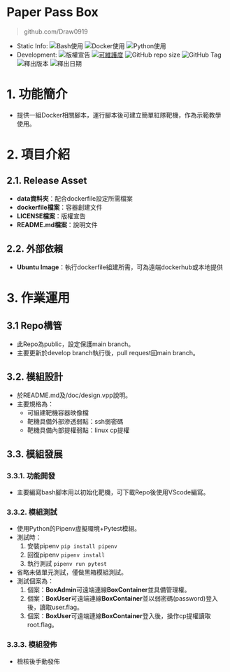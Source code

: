 Paper Pass Box
====
> github.com/Draw0919
* Static Info:
  ![Bash使用](https://img.shields.io/badge/Bash_Script-2A2Ba2?&style=for-the-badge)
  ![Docker使用](https://img.shields.io/badge/Docker-2496ED?logo=docker&logoColor=white&style=for-the-badge)
  ![Python使用](https://img.shields.io/badge/Python-14354C.svg?logo=python&logoColor=white&style=for-the-badge)
* Development:
  ![版權宣告](https://img.shields.io/github/license/TwMoonBear-Arsenal/Box_PaperPass?style=for-the-badge)
  [![可維護度](https://api.codeclimate.com/v1/badges/da0c547d8c6236d10e0e/maintainability)](https://codeclimate.com/github/TwMoonBear-Arsenal/Box_PaperPass/maintainability?style=for-the-badge)
  ![GitHub repo size](https://img.shields.io/github/repo-size/TwMoonBear-Arsenal/Box_PaperPass?style=for-the-badge)
  ![GitHub Tag](https://img.shields.io/github/v/tag/TwMoonBear-Arsenal/Box_PaperPass?style=for-the-badge)
  ![釋出版本](https://img.shields.io/github/v/release/TwMoonBear-Arsenal/Box_PaperPass?style=for-the-badge)
  ![釋出日期](https://img.shields.io/github/release-date/TwMoonBear-Arsenal/Box_PaperPass?style=for-the-badge)
# 1. 功能簡介

* 提供一組Docker相關腳本，運行腳本後可建立簡單紅隊靶機，作為示範教學使用。

# 2. 項目介紹

## 2.1. Release Asset

- **data資料夾**：配合dockerfile設定所需檔案
- **dockerfile檔案**：容器創建文件
- **LICENSE檔案**：版權宣告
- **README.md檔案**：說明文件

## 2.2. 外部依賴

- **Ubuntu Image**：執行dockerfile組建所需，可為遠端dockerhub或本地提供

# 3. 作業運用

## 3.1 Repo構管

* 此Repo為public，設定保護main branch。
* 主要更新於develop branch執行後，pull request回main branch。

## 3.2. 模組設計

* 於README.md及/doc/design.vpp說明。
* 主要規格為：
  * 可組建靶機容器映像檔
  * 靶機具備外部滲透弱點：ssh弱密碼
  * 靶機具備內部提權弱點：linux cp提權

## 3.3. 模組發展

### 3.3.1. 功能開發

* 主要編寫bash腳本用以初始化靶機，可下載Repo後使用VScode編寫。

### 3.3.2. 模組測試

* 使用Python的Pipenv虛擬環境+Pytest模組。
* 測試時：
  1. 安裝pipenv ```pip install pipenv```
  2. 回復pipenv ```pipenv install```
  3. 執行測試 ```pipenv run pytest```
* 省略未做單元測試，僅做黑箱模組測試。
* 測試個案為：
  1. 個案：**BoxAdmin**可遠端連線**BoxContainer**並具備管理權。
  2. 個案：**BoxUser**可遠端連線**BoxContainer**並以弱密碼(password)登入後，讀取user.flag。
  3. 個案：**BoxUser**可遠端連線**BoxContainer**登入後，操作cp提權讀取root.flag。

### 3.3.3. 模組發佈

* 檢核後手動發佈
